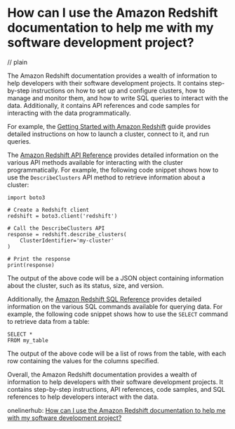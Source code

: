 # How can I use the Amazon Redshift documentation to help me with my software development project?
// plain

The Amazon Redshift documentation provides a wealth of information to help developers with their software development projects. It contains step-by-step instructions on how to set up and configure clusters, how to manage and monitor them, and how to write SQL queries to interact with the data. Additionally, it contains API references and code samples for interacting with the data programmatically.

For example, the [Getting Started with Amazon Redshift](https://docs.aws.amazon.com/redshift/latest/gsg/getting-started.html) guide provides detailed instructions on how to launch a cluster, connect to it, and run queries.

The [Amazon Redshift API Reference](https://docs.aws.amazon.com/redshift/latest/dg/API_Reference.html) provides detailed information on the various API methods available for interacting with the cluster programmatically. For example, the following code snippet shows how to use the `DescribeClusters` API method to retrieve information about a cluster:

```
import boto3

# Create a Redshift client
redshift = boto3.client('redshift')

# Call the DescribeClusters API
response = redshift.describe_clusters(
    ClusterIdentifier='my-cluster'
)

# Print the response
print(response)
```

The output of the above code will be a JSON object containing information about the cluster, such as its status, size, and version.

Additionally, the [Amazon Redshift SQL Reference](https://docs.aws.amazon.com/redshift/latest/dg/r_SQL_commands.html) provides detailed information on the various SQL commands available for querying data. For example, the following code snippet shows how to use the `SELECT` command to retrieve data from a table:

```
SELECT *
FROM my_table
```

The output of the above code will be a list of rows from the table, with each row containing the values for the columns specified.

Overall, the Amazon Redshift documentation provides a wealth of information to help developers with their software development projects. It contains step-by-step instructions, API references, code samples, and SQL references to help developers interact with the data.

onelinerhub: [How can I use the Amazon Redshift documentation to help me with my software development project?](https://onelinerhub.com/amazon-redshift/how-can-i-use-the-amazon-redshift-documentation-to-help-me-with-my-software-development-project)